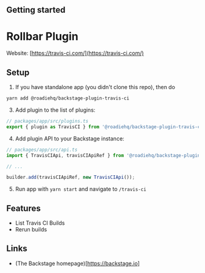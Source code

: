 ## Getting started

# Rollbar Plugin

Website: [https://travis-ci.com/](https://travis-ci.com/)

## Setup

1. If you have standalone app (you didn't clone this repo), then do

```bash
yarn add @roadiehq/backstage-plugin-travis-ci
```

3. Add plugin to the list of plugins:

```ts
// packages/app/src/plugins.ts
export { plugin as TravisCI } from '@roadiehq/backstage-plugin-travis-ci';
```

4. Add plugin API to your Backstage instance:

```ts
// packages/app/src/api.ts
import { TravisCIApi, travisCIApiRef } from '@roadiehq/backstage-plugin-travis-ci';

// ...

builder.add(travisCIApiRef, new TravisCIApi());
```

5. Run app with `yarn start` and navigate to `/travis-ci`

## Features

- List Travis CI Builds
- Rerun builds

## Links

- (The Backstage homepage)[https://backstage.io]
